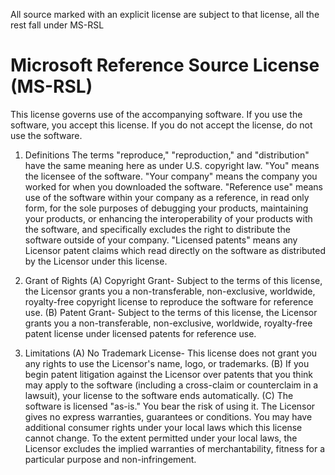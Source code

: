 All source marked with an explicit license are subject to that license, all the rest fall under MS-RSL

# Microsoft Reference Source License (MS-RSL)
This license governs use of the accompanying software. If you use the software, you accept this license. If you do not accept the license, do not use the software.

1. Definitions
The terms "reproduce," "reproduction," and "distribution" have the same meaning here as under U.S. copyright law.
"You" means the licensee of the software.
"Your company" means the company you worked for when you downloaded the software.
"Reference use" means use of the software within your company as a reference, in read only form, for the sole purposes of debugging your products, maintaining your products, or enhancing the interoperability of your products with the software, and specifically excludes the right to distribute the software outside of your company.
"Licensed patents" means any Licensor patent claims which read directly on the software as distributed by the Licensor under this license.

2. Grant of Rights
(A) Copyright Grant- Subject to the terms of this license, the Licensor grants you a non-transferable, non-exclusive, worldwide, royalty-free copyright license to reproduce the software for reference use.
(B) Patent Grant- Subject to the terms of this license, the Licensor grants you a non-transferable, non-exclusive, worldwide, royalty-free patent license under licensed patents for reference use.

3. Limitations
(A) No Trademark License- This license does not grant you any rights to use the Licensor's name, logo, or trademarks.
(B) If you begin patent litigation against the Licensor over patents that you think may apply to the software (including a cross-claim or counterclaim in a lawsuit), your license to the software ends automatically.
(C) The software is licensed "as-is." You bear the risk of using it. The Licensor gives no express warranties, guarantees or conditions. You may have additional consumer rights under your local laws which this license cannot change. To the extent permitted under your local laws, the Licensor excludes the implied warranties of merchantability, fitness for a particular purpose and non-infringement.
